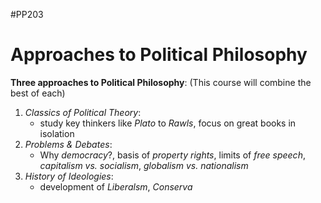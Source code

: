 #PP203

# Approaches to Political Philosophy

**Three approaches to Political Philosophy**:
(This course will combine the best of each)

1. *Classics of Political Theory*:
	- study key thinkers like *Plato* to *Rawls*, focus on great books in isolation
2. *Problems & Debates*:
	- Why *democracy*?, basis of *property rights*, limits of *free speech*, *capitalism vs. socialism*, *globalism vs. nationalism*
3. *History of Ideologies*: 
	- development of *Liberalsm*, *Conserva*